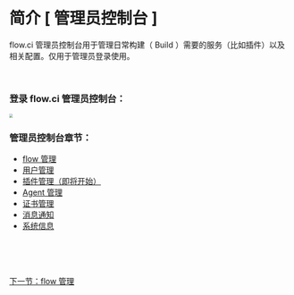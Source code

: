 # 简介 [ 管理员控制台 ]

flow.ci 管理员控制台用于管理日常构建（ Build ）需要的服务（比如插件）以及相关配置。仅用于管理员登录使用。

</br>

### 登录 flow.ci 管理员控制台：

<img src="https://images-cdn.shimo.im/qoU5liDGZac3Dm8v/admin_login.jpg" style="zoom:40%"></img>

### 管理员控制台章节：

- [ flow 管理 ](./admin_flow.md)
- [ 用户管理 ](./)
- [ 插件管理（即将开始）](./)
- [ Agent 管理 ](./)
- [ 证书管理 ](./)
- [ 消息通知 ](./)
- [ 系统信息 ](./)

<br/><br/><br/>

<a id="bom" href="./admin_flow.md">下一节：flow 管理 </a>

<link rel="stylesheet" rev="stylesheet" href="flow.css" type="text/css"/> 